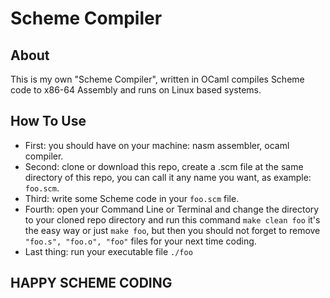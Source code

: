 # Scheme Compiler
## About
This is my own "Scheme Compiler", written in OCaml compiles Scheme code to x86-64 Assembly and runs on Linux based systems.

## How To Use
- First: you should have on your machine: nasm assembler, ocaml compiler.
- Second: clone or download this repo, create a .scm file at the same directory of this repo, you can call it any name you want, as example: `foo.scm`.
- Third: write some Scheme code in your `foo.scm` file.
- Fourth: open your Command Line or Terminal and change the directory to your cloned repo directory and run this command `make clean foo` it's the easy way or just `make foo`, but then you should not forget to remove `"foo.s", "foo.o", "foo"` files for your next time coding. 
- Last thing: run your executable file `./foo`


## HAPPY SCHEME CODING